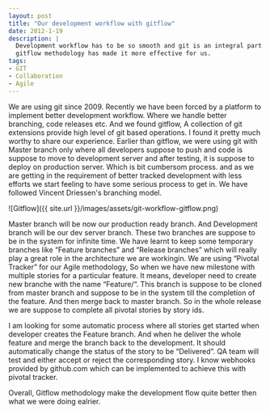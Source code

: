 ```yaml
---
layout: post
title: "Our development workflow with gitflow"
date: 2012-1-19
description: |
  Development workflow has to be so smooth and git is an integral part to achieve the smoothest development workflow. Where 
  gitflow methodology has made it more effective for us.
tags:
- GIT
- Collaboration
- Agile
---
```

 

We are using git since 2009. Recently we have been forced by a platform to implement better development workflow. Where we 
handle better branching, code releases etc. And we found gitflow, A collection of git extensions provide high level of git 
based operations. I found it pretty much worthy to share our experience. Earlier than gitflow, we were using git with Master 
branch only where all developers suppose to push and code is suppose to move to development server and after testing, 
it is suppose to deploy on production server. Which is bit cumbersom process. and as we are getting in the requirement of better 
tracked development with less efforts we start feeling to have some serious process to get in. We have followed Vincent Driessen's 
branching model.

![Gitflow]({{ site.url }}/images/assets/git-workflow-gitflow.png)

Master branch will be now our production ready branch. And Development branch will be our dev server branch. These two branches 
are suppose to be in the system for infinite time. We have learnt to keep  some temporary branches like “Feature branches” and 
“Release branches” which will really play a great role in the architecture we are workingin. We are using “Pivotal Tracker” for 
our Agile methodology, So when we have new milestone with multiple stories for a particular feature. It means, developer 
need to create new branche with the name “Feature/<feature-name>“. This branch is suppose to be cloned from master branch 
and suppose to be in the system till the completion of the feature. And then merge back to master branch. So in the whole 
release we are suppose to complete all pivotal stories by story ids.

I am looking for some automatic process where all stories get started when developer creates the Feature branch. And when 
he deliver the whole feature and merge the branch back to the development. It should automatically change the status of the 
story to be “Delivered”. QA team will test and either accept or reject the corresponding story. I know webhooks provided
by github.com which can be implemented to achieve this with pivotal tracker.

Overall, Gitflow methodology make the development flow quite better then what we were doing ealrier.